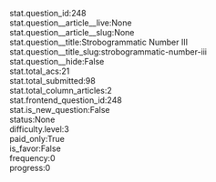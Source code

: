 stat.question_id:248  
stat.question__article__live:None  
stat.question__article__slug:None  
stat.question__title:Strobogrammatic Number III  
stat.question__title_slug:strobogrammatic-number-iii  
stat.question__hide:False  
stat.total_acs:21  
stat.total_submitted:98  
stat.total_column_articles:2  
stat.frontend_question_id:248  
stat.is_new_question:False  
status:None  
difficulty.level:3  
paid_only:True  
is_favor:False  
frequency:0  
progress:0  

